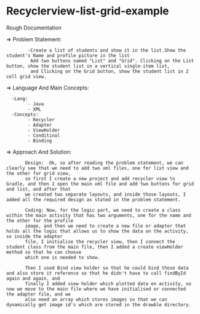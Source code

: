 # Recyclerview-list-grid-example

Rough Documentation


=> Problem Statement:
          
            -Create a list of students and show it in the list.Show the student's Name and profile picture in the list
             Add two buttons named "List" and "Grid". Clicking on the List button, show the student list in a vertical single-item list, 
             and Clicking on the Grid button, show the student list in 2 cell grid view.
            
            
=> Language And Main Concepts:

      -Lang:
            - Java
            - XML
      -Concepts:
            - Recycler
            - Adapter
            - ViewHolder
            - Conditinal
            - Binding
            
            
=> Approach And Solution:

           Design:  Ok, so after reading the problem statement, we can clearly see that we need to add two xml files, one for list view and the other for grid view,
           so first I create a new project and add recycler view to Gradle, and then I open the main xml file and add two buttons for grid and list, and after that
           we created two separate layouts, and inside those layouts, I added all the required design as stated in the problem statement.
           
           Coding: Now, for the logic part, we need to create a class within the main activity that has two arguments, one for the name and the other for the profile
           image, and then we need to create a new file or adapter that holds all the logic that allows us to show the data on the activity, so inside the adapter
           file, I initialise the recycler view, then I connect the student class from the main file, then I added a create viewHolder method so that he can choose
           which one is needed to show.
           
           Then I used Bind view holder so that he could bind those data and also store it reference so that he didn't have to call findById again and again, and
           finally I added view holder which plotted data on activity, so now we move to the main file where we have initialised or connected the adapter file, and we
           also need an array which stores images so that we can dynamically get image id's which are stored in the drawble directory. 
           
           
